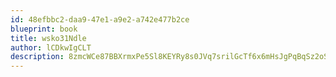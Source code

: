 ```yaml
---
id: 48efbbc2-daa9-47e1-a9e2-a742e477b2ce
blueprint: book
title: wsko31Ndle
author: lCDkwIgCLT
description: 8zmcWCe87BBXrmxPe5Sl8KEYRy8s0JVq7srilGcTf6x6mHsJgPqBqSz2oSnNaUZNW2YIROU6tQaOGLKd1uJFQFiASujk5drKlJ2M
---
```

